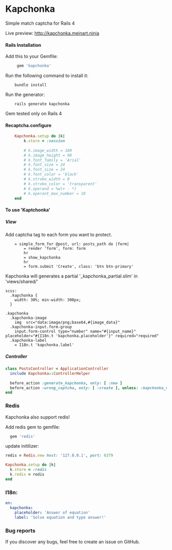 # Kapchonka

Simple match captcha for Rails 4

Live preview:
http://kapchonka.meinart.ninja

#### Rails Installation

Add this to your Gemfile:

~~~ ruby
     gem 'kapchonka'
~~~

Run the following command to install it:

~~~ console
    bundle install
~~~

Run the generator:

~~~ console
    rails generate kapchonka
~~~

Gem tested only on Rails 4
#### Recaptcha.configure

~~~ ruby
    Kapchonka.setup do |k|
        k.store = :session
    
        # k.image_width = 180
        # k.image_height = 90
        # k.font_family = 'Arial'
        # k.font_size = 24
        # k.font_size = 24
        # k.font_color = 'black'
        # k.stroke_width = 0
        # k.stroke_color = 'transparent'
        # k.operand = %w(+ - *)
        # k.operant_max_number = 10
    end
~~~

#### To use 'Kaptchonka'

##### View

Add captcha tag to each form you want to protect.

~~~ slim
    = simple_form_for @post, url: posts_path do |form|
        = render 'form', form: form
        hr
        = show_kapchonka
        hr
        = form.submit 'Create', class: 'btn btn-primary'
~~~

Kapchonka will generates a partial '_kapchonka_partial.slim' in 'views/shared/'

~~~ slim
scss:
  .kapchonka {
    width: 30%; min-width: 300px;
  }

.kapchonka
  .kapchonka-image
    img  src="data:image/png;base64,#{image_data}"
  .kapchonka-input.form-group
    input.form-control type="number" name="#{input_name}" placeholder="#{I18n.t 'kapchonka.placeholder'}" required="required"
  .kapchonka-label
    = I18n.t 'kapchonka.label'
~~~

##### Controller

~~~ ruby
class PostsController < ApplicationController
  include Kapchonka::ControllerHelper
  
  before_action :generate_kapchonka, only: [ :new ]
  before_action :wrong_captcha, only: [ :create ], unless: :kapchonka_valid?
end
~~~

### Redis

Kapchonka also support redis!

Add redis gem to gemfile:

~~~ ruby
  gem 'redis'
~~~

update initilizer:

~~~ ruby
redis = Redis.new host: '127.0.0.1', port: 6379

Kapchonka.setup do |k|
  k.store = :redis
  k.redis = redis
end
~~~

### I18n:
~~~ yaml
en:
  kapchonka:
    placeholder: 'Answer of equation'
    label: 'Solve equation and type answer!'
~~~


### Bug reports

If you discover any bugs, feel free to create an issue on GitHub.


